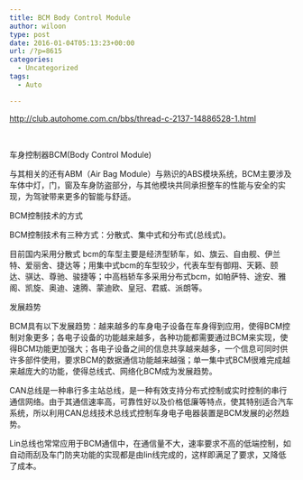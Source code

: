 ```yaml
---
title: BCM Body Control Module
author: wiloon
type: post
date: 2016-01-04T05:13:23+00:00
url: /?p=8615
categories:
  - Uncategorized
tags:
  - Auto

---
```

http://club.autohome.com.cn/bbs/thread-c-2137-14886528-1.html

&nbsp;

车身控制器BCM(Body Control Module)
  
与其相关的还有ABM（Air Bag Module）与熟识的ABS模块系统，BCM主要涉及车体中灯，门，窗及车身防盗部分，与其他模块共同承担整车的性能与安全的实现，为驾驶带来更多的智能与舒适。
  
BCM控制技术的方式
  
BCM控制技术有三种方式：分散式、集中式和分布式(总线式)。
  
目前国内采用分散式 bcm的车型主要是经济型轿车，如、旗云、自由舰、伊兰特、爱丽舍、捷达等；用集中式bcm的车型较少，代表车型有御翔、天籁、颐达、骐达、尊驰、骏捷等；中高档轿车多采用分布式bcm，如帕萨特、途安、雅阁、凯旋、奥迪、速腾、蒙迪欧、皇冠、君威、派朗等。
  
发展趋势
  
BCM具有以下发展趋势：越来越多的车身电子设备在车身得到应用，使得BCM控制对象更多；各电子设备的功能越来越多，各种功能都需要通过BCM来实现，使得BCM功能更加强大；各电子设备之间的信息共享越来越多，一个信息可同时供许多部件使用，要求BCM的数据通信功能越来越强；单一集中式BCM很难完成越来越庞大的功能，使得总线式、网络化BCM成为发展趋势。
  
CAN总线是一种串行多主站总线，是一种有效支持分布式控制或实时控制的串行通信网络。由于其通信速率高，可靠性好以及价格低廉等特点，使其特别适合汽车系统，所以利用CAN总线技术总线式控制车身电子电器装置是BCM发展的必然趋势。
  
Lin总线也常常应用于BCM通信中，在通信量不大，速率要求不高的低端控制，如自动雨刮及车门防夹功能的实现都是由lin线完成的，这样即满足了要求，又降低了成本。